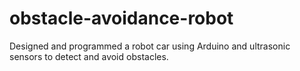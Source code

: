 # obstacle-avoidance-robot
Designed and programmed a robot car using Arduino and ultrasonic sensors to detect and avoid obstacles.
